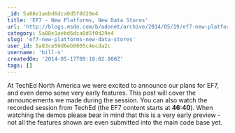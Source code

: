 ```yaml
---
_id: 5a88e1aebd6dca0d5f0d29e4
title: 'EF7 - New Platforms, New Data Stores'
url: 'http://blogs.msdn.com/b/adonet/archive/2014/05/19/ef7-new-platforms-new-data-stores.aspx'
category: 5a88e1aebd6dca0d5f0d29e4
slug: 'ef7-new-platforms-new-data-stores'
user_id: 5a83ce59d6eb0005c4ecda2c
username: 'bill-s'
createdOn: '2014-05-17T09:10:02.000Z'
tags: []
---
```


At TechEd North America we were excited to announce our plans for EF7, and even demo some very early features. This post will cover the announcements we made during the session. You can also watch the recorded session from TechEd (the EF7 content starts at <span style="background-color: #ffffff"><strong>46:40</strong></span>). When watching the demos please bear in mind that this is a very early preview - not all the features shown are even submitted into the main code base yet.

